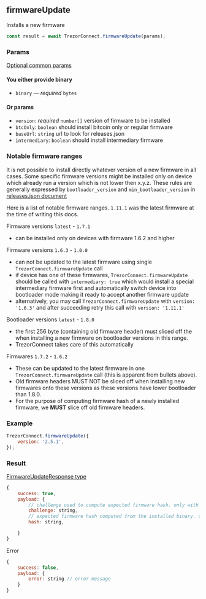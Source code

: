 ## firmwareUpdate

Installs a new firmware

```javascript
const result = await TrezorConnect.firmwareUpdate(params);
```

### Params

[Optional common params](commonParams.md)

#### You either provide binary

-   `binary` — _required_ `bytes`

#### Or params

-   `version`: _required_ `number[]` version of firmware to be installed
-   `btcOnly`: `boolean` should install bitcoin only or regular firmware
-   `baseUrl`: `string` url to look for releases.json
-   `intermediary`: `boolean` should install intermediary firmware

### Notable firmware ranges

It is not possible to install directly whatever version of a new firmware in all cases. Some specific firmware
versions might be installed only on device which already run a version which is not lower then x.y.z.
These rules are generally expressed by `bootloader_version` and `min_bootloader_version` in [releases.json document](https://data.trezor.io/firmware/t1b1/releases.json)

Here is a list of notable firmware ranges. `1.11.1` was the latest firmware at the time of writing this docs.

Firmware versions `latest` - `1.7.1`

-   can be installed only on devices with firmware 1.6.2 and higher

Firmware versions `1.6.3` - `1.0.0`

-   can not be updated to the latest firmware using single `TrezorConnect.firmwareUpdate` call
-   if device has one of these firmwares, `TrezorConnect.firmwareUpdate` should be called with `intermediary: true` which would install a special intermediary firmware first and automatically switch device into bootloader mode making it ready to accept another firmware update
-   alternatively, you may call `TrezorConnect.firmwareUpdate` with `version: '1.6.3'` and after succeeding retry this call with `version: '1.11.1'`

Bootloader versions `latest` - `1.8.0`

-   the first 256 byte (containing old firmware header) must sliced off the when installing a new firmware on bootloader versions in this range.
-   TrezorConnect takes care of this automatically

Firmwares `1.7.2` - `1.6.2`

-   These can be updated to the latest firmware in one `TrezorConnect.firmwareUpdate` call (this is apparent from bullets above).
-   Old firmware headers MUST NOT be sliced off when installing new firmwares onto these versions as these versions have lower bootloader than 1.8.0.
-   For the purpose of computing firmware hash of a newly installed firmware, we **MUST** slice off old firmware headers.

### Example

```javascript
TrezorConnect.firmwareUpdate({
    version: '2.5.1',
});
```

### Result

[FirmwareUpdateResponse type](https://github.com/trezor/trezor-suite/blob/develop/packages/connect/src/types/api/firmwareUpdate.ts)

```javascript
{
    success: true,
    payload: {
        // challenge used to compute expected firmware hash. only with firmware 1.11.1 and 2.5.1 or higher
        challenge: string,
        // expected firmware hash computed from the installed binary. only with firmware 1.11.1 and 2.5.1 or higher
        hash: string,

    }
}
```

Error

```javascript
{
    success: false,
    payload: {
        error: string // error message
    }
}
```
